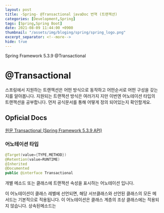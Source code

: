```yaml
---
layout: post
title: -Spring- @Transactional javaDoc 번역 (트랜잭션)
categories: [Development,Spring]
tags: [Spring,Spring Boot]
date: 2021-08-09 11:44:00 +0900
thumbnail: "/assets/img/bloging/spring/spring_logo.png"
excerpt_separator: <!--more-->
hide: true
---
```

Spring Framework 5.3.9 @Transactional

<!--more-->
# @Transactional
스프링에서 지원하는 트랜잭션은 어떤 방식으로 동작하고 어떤순서로 어떤 구성을 갖는지를 알아봅니다.
지원되는 트랜잭션 방식은 여러가지 지만 이번엔 어노테이션 타입의 트랜잭션을 공부합니다.
먼저 공식문서를 통해 어떻게 정의 되어있는지 확인할게요.

## Opficial Docs
[원문 Transactional (Spring Framework 5.3.9 API)](https://docs.spring.io/spring-framework/docs/current/javadoc-api/org/springframework/transaction/annotation/Transactional.html)

### 어노테이션 타입

```java
@Target(value={TYPE,METHOD})
@Retention(value=RUNTIME)
@Inherited
@Documented
public @interface Transactional
```

개별 메소드 또는 클래스에 트랜잭션 속성을 표시하는 어노테이션 입니다.

이 어노테이션이 클래스 레벨에 선언되면, 해당 서브클래스와 선언된 클래스의 모든 메서드는 기본적으로 적용됩니다. 이 어노테이션은 클래스 계층의 조상 클래스에는 적용되지 않습니다. 상속된메소드는
